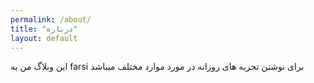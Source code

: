 ```yaml
---
permalink: /about/
title: "درباره"
layout: default
---
```


این وبلاگ من به farsi برای نوشتن تجربه های روزانه در مورد موارد مختلف میباشد
